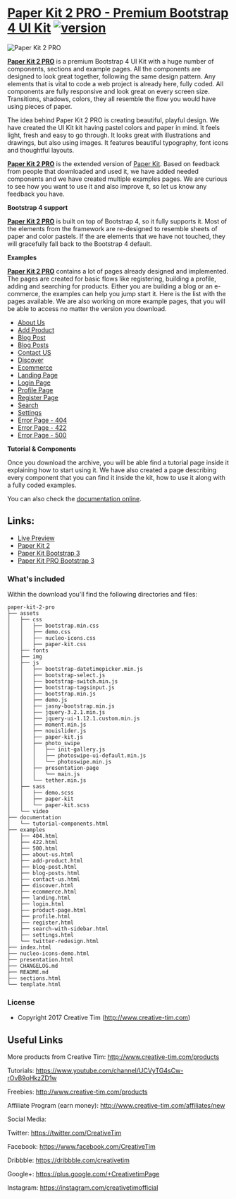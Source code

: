 # [Paper Kit 2 PRO - Premium Bootstrap 4 UI Kit](http://demos.creative-tim.com/paper-kit-2-pro/presentation.html) [![version][version-badge]][CHANGELOG]

![Paper Kit 2 PRO](https://s3.amazonaws.com/creativetim_bucket/products/60/original/opt_pk2p_thumbnail.jpg?1501180792)

**[Paper Kit 2 PRO](https://creative-tim.com/live/paper-kit-2-pro)** is a premium Bootstrap 4 UI Kit with a huge number of components, sections and example pages. All the components are designed to look great together, following the same design pattern. Any elements that is vital to code a web project is already here, fully coded. All components are fully responsive and look great on every screen size. Transitions, shadows, colors, they all resemble the flow you would have using pieces of paper.

The idea behind Paper Kit 2 PRO is creating beautiful, playful design. We have created the UI Kit kit having pastel colors and paper in mind. It feels light, fresh and easy to go through. It looks great with illustrations and drawings, but also using images. It features beautiful typography, font icons and thoughtful layouts.

**[Paper Kit 2 PRO](https://creative-tim.com/live/paper-kit-2-pro)** is the extended version of [Paper Kit](https://www.creative-tim.com/product/paper-kit). Based on feedback from people that downloaded and used it, we have added needed components and we have created multiple examples pages. We are curious to see how you
want to use it and also improve it, so let us know any feedback you have.


**Bootstrap 4 support**

**[Paper Kit 2 PRO](https://creative-tim.com/live/paper-kit-2-pro)** is built on top of Bootstrap 4, so it fully supports it. Most of the elements from the framework are re-designed to resemble sheets of paper and color pastels. If the are elements that we have not touched, they will gracefully fall back to the Bootstrap 4 default.

**Examples**

**[Paper Kit 2 PRO](https://creative-tim.com/live/paper-kit-2-pro)** contains a lot of pages already designed and implemented. The pages are created for basic flows like registering, building a profile, adding and searching for products. Either you are building a blog or an e-commerce, the examples can help you jump start it. Here is the list with the pages available. We are also working on more example pages, that you will be able to access no matter the version you download.


- [About Us](http://demos.creative-tim.com/paper-kit-2-pro/examples/about-us.html)
- [Add Product](http://demos.creative-tim.com/paper-kit-2-pro/examples/add-product.html)
- [Blog Post](http://demos.creative-tim.com/paper-kit-2-pro/examples/blog-post.html)
- [Blog Posts](http://demos.creative-tim.com/paper-kit-2-pro/examples/blog-posts.html)
- [Contact US](http://demos.creative-tim.com/paper-kit-2-pro/examples/contact-us.html)
- [Discover](http://demos.creative-tim.com/paper-kit-2-pro/examples/discover.html)
- [Ecommerce](http://demos.creative-tim.com/paper-kit-2-pro/examples/ecommerce.html)
- [Landing Page](http://demos.creative-tim.com/paper-kit-2-pro/examples/landing.html)
- [Login Page](http://demos.creative-tim.com/paper-kit-2-pro/examples/login.html)
- [Profile Page](http://demos.creative-tim.com/paper-kit-2-pro/examples/profile.html)
- [Register Page](http://demos.creative-tim.com/paper-kit-2-pro/examples/register.html)
- [Search](http://demos.creative-tim.com/paper-kit-2-pro/examples/search-with-sidebar.html)
- [Settings](http://demos.creative-tim.com/paper-kit-2-pro/examples/settings.html)
- [Error Page - 404](http://demos.creative-tim.com/paper-kit-2-pro/examples/404.html)
- [Error Page - 422](http://demos.creative-tim.com/paper-kit-2-pro/examples/422.html)
- [Error Page - 500](http://demos.creative-tim.com/paper-kit-2-pro/examples/500.html)

**Tutorial & Components**

Once you download the archive, you will be able find a tutorial page inside it explaining how to start using it. We have also created a page describing every component that you can find it inside the kit, how to use it along with a fully coded examples.

You can also check the [documentation online](http://demos.creative-tim.com/paper-kit-2-pro/documentation/tutorial-components.html).

## Links:

+ [Live Preview](http://demos.creative-tim.com/paper-kit-2-pro/presentation.html)
+ [Paper Kit 2](http://demos.creative-tim.com/paper-kit-2/index.html)
+ [Paper Kit Bootstrap 3](http://demos.creative-tim.com/paper-kit)
+ [Paper Kit PRO Bootstrap 3](http://demos.creative-tim.com/paper-kit-pro/presentation.html)

### What's included

Within the download you'll find the following directories and files:

```
paper-kit-2-pro
├── assets
│   ├── css
│   │   ├── bootstrap.min.css
│   │   ├── demo.css
│   │   ├── nucleo-icons.css
│   │   ├── paper-kit.css
│   ├── fonts
│   ├── img
│   ├── js
│   │   ├── bootstrap-datetimepicker.min.js
│   │   ├── bootstrap-select.js
│   │   ├── bootstrap-switch.min.js
│   │   ├── bootstrap-tagsinput.js
│   │   ├── bootstrap.min.js
│   │   ├── demo.js
│   │   ├── jasny-bootstrap.min.js
│   │   ├── jquery-3.2.1.min.js
│   │   ├── jquery-ui-1.12.1.custom.min.js
│   │   ├── moment.min.js
│   │   ├── nouislider.js
│   │   ├── paper-kit.js
│   │   ├── photo_swipe
│   │   │   ├── init-gallery.js
│   │   │   ├── photoswipe-ui-default.min.js
│   │   │   └── photoswipe.min.js
│   │   ├── presentation-page
│   │   │   └── main.js
│   │   └── tether.min.js
│   ├── sass
│   │   ├── demo.scss
│   │   ├── paper-kit
│   │   └── paper-kit.scss
│   └── video
├── documentation
│   └── tutorial-components.html
├── examples
│   ├── 404.html
│   ├── 422.html
│   ├── 500.html
│   ├── about-us.html
│   ├── add-product.html
│   ├── blog-post.html
│   ├── blog-posts.html
│   ├── contact-us.html
│   ├── discover.html
│   ├── ecommerce.html
│   ├── landing.html
│   ├── login.html
│   ├── product-page.html
│   ├── profile.html
│   ├── register.html
│   ├── search-with-sidebar.html
│   ├── settings.html
│   └── twitter-redesign.html
├── index.html
├── nucleo-icons-demo.html
├── presentation.html
├── CHANGELOG.md
├── README.md
├── sections.html
└── template.html

```

### License

- Copyright 2017 Creative Tim (http://www.creative-tim.com)


## Useful Links

More products from Creative Tim: <http://www.creative-tim.com/products>

Tutorials: <https://www.youtube.com/channel/UCVyTG4sCw-rOvB9oHkzZD1w>

Freebies: <http://www.creative-tim.com/products>

Affiliate Program (earn money): <http://www.creative-tim.com/affiliates/new>

Social Media:

Twitter: <https://twitter.com/CreativeTim>

Facebook: <https://www.facebook.com/CreativeTim>

Dribbble: <https://dribbble.com/creativetim>

Google+: <https://plus.google.com/+CreativetimPage>

Instagram: <https://instagram.com/creativetimofficial>

[CHANGELOG]: ./CHANGELOG.md
[LICENSE]: ./LICENSE.md
[version-badge]: https://img.shields.io/badge/version-2.2.0-blue.svg
